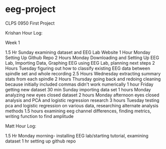 # eeg-project
CLPS 0950 First Project

Krishan Hour Log:

Week 1

1.5 Hr Sunday examining dataset and EEG Lab Website
1 Hour Monday Setting Up Github Repo
2 Hours Monday Downloading and Setting Up EEG Lab, Importing Data, Graphing EEG using EEG Lab, planning next steps
2 Hours Tuesday figuring out how to classify existing EEG data between spindle set and whole recording
2.5 Hours Wednesday extracting summary stats from each spindle
2 Hours Thursday going back and redoing cleaning because initially included commas didn't work numerically
1 hour Friday getting new dataset
30 min Sunday importing data set
1 hours Monday analyzing new eyes closed dataset
2 hours Monday afternoon eyes closed analysis and PCA and logistic regression research
3 hours Tuesday testing pca and logistic regression on various data, researching alternate analysis methods
1.5 hours examining eeg channel differences, finding metrics, writing function to find amplitude


Matt Hour Log:

1.5 Hr Monday morning- installing EEG lab/starting tutorial, examining dataset
1 hr setting up github repo
